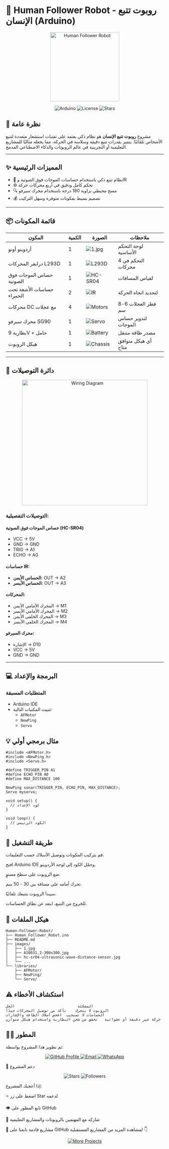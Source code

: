 # 🤖 Human Follower Robot - روبوت تتبع الإنسان (Arduino)

<p align="center">
  <img src="images/244cb11f-67fa-40fd-ab2d-fbd2aeafec74.jfif" width="220" alt="Human Follower Robot"/>
</p>

<p align="center">
  <img src="https://img.shields.io/badge/Platform-Arduino-blue" alt="Arduino">
  <img src="https://img.shields.io/badge/License-MIT-green" alt="License">
  <img src="https://img.shields.io/github/stars/Eng-Ayman-Twfaq/Human-Follower-Robot?style=social" alt="Stars">
</p>

## 📝 نظرة عامة

مشروع **روبوت تتبع الإنسان** هو نظام ذكي يعتمد على تقنيات استشعار متعددة لتتبع الأشخاص تلقائيًا. يتميز بقدرات تتبع دقيقة وسلاسة في الحركة، مما يجعله مثاليًا للمشاريع التعليمية أو التجريبية في عالم الروبوتات والذكاء الاصطناعي المدمج.

---

## ✨ المميزات الرئيسية

- 🎯 نظام تتبع ذكي باستخدام حساسات الموجات فوق الصوتية وIR
- ⚙️ تحكم كامل ودقيق في أربع محركات حركة
- 🔍 مسح محيطي بزاوية 180 درجة باستخدام محرك سيرفو
- 💰 تصميم بسيط بمكونات متوفرة وسهل التركيب

---

## 📦 قائمة المكونات

| المكون                        | الكمية | الصورة                                                                 | ملاحظات                        |
|------------------------------|--------|------------------------------------------------------------------------|--------------------------------|
| أردوينو أونو                 | 1      | ![1.jpg](./images/1.jpg)                                              | لوحة التحكم الأساسية           |
| درايفر المحركات L293D       | 1      | ![L293D](./images/AI0031.2-300x300.jpg)                               | التحكم في 4 محركات             |
| حساس الموجات فوق الصوتية     | 1      | ![HC-SR04](./images/hc-sr04-ultrasonic-wave-distance-sensor.jpg)      | لقياس المسافات                 |
| حساسات الأشعة تحت الحمراء  | 2      | ![IR](./images/ir-sensor-module-imported-500x500-1000x1000.jpg)       | لتحديد اتجاه الحركة            |
| محركات DC مع عجلات          | 4      | ![Motors](./images/336.2.jpg)                                         | قطر العجلات 6-8 سم             |
| محرك سيرفو SG90             | 1      | ![Servo](./images/R.png)                                              | لتدوير حساس الموجات            |
| بطارية 9V + حامل            | 1      | ![Battery](./images/s-l400.jpg)                                       | مصدر طاقة متنقل                |
| هيكل الروبوت                | 1      | ![Chassis](./images/4wd-smart-motor-robot-car-chasis-500x500.jpg)     | أي هيكل متوافق متاح            |

---

## 🔌 دائرة التوصيلات

<p align="center">
  <img src="./images/f738f3a3-289e-4a0e-a267-ced5d8d162fd.jfif" width="400" alt="Wiring Diagram"/>
</p>

### التوصيلات التفصيلية:

#### حساس الموجات فوق الصوتية (HC-SR04)
- VCC → 5V  
- GND → GND  
- TRIG → A1  
- ECHO → A0  

#### حساسات IR:
- **الحساس الأيمن:** OUT → A2  
- **الحساس الأيسر:** OUT → A3  

#### المحركات:
- المحرك الأمامي الأيمن → M1  
- المحرك الأمامي الأيسر → M2  
- المحرك الخلفي الأيمن → M3  
- المحرك الخلفي الأيسر → M4  

#### محرك السيرفو:
- الإشارة → D10  
- VCC → 5V  
- GND → GND  

---

## 💻 البرمجة والإعداد

### المتطلبات المسبقة
- Arduino IDE
- تثبيت المكتبات التالية:
  - `AFMotor`
  - `NewPing`
  - `Servo`

## 💡 مثال برمجي أولي

```
#include <AFMotor.h>
#include <NewPing.h>
#include <Servo.h>

#define TRIGGER_PIN A1
#define ECHO_PIN A0
#define MAX_DISTANCE 100

NewPing sonar(TRIGGER_PIN, ECHO_PIN, MAX_DISTANCE);
Servo myservo;

void setup() {
  // كود الإعداد
}

void loop() {
  // الكود الرئيسي
}
```

## 🎯 طريقة التشغيل

قم بتركيب المكونات وتوصيل الأسلاك حسب التعليمات.

افتح Arduino IDE وحمّل الكود إلى لوحة الأردوينو.

ضع الروبوت على سطح مستوٍ.

تحرك أمامه على مسافة بين 30 - 50 سم.

سيبدأ الروبوت بتتبعك تلقائيًا.

للخروج من التتبع، ابتعد عن نطاق الحساسات.

## 📂 هيكل الملفات

```
Human-Follower-Robot/
├── Human_Follower_Robot.ino
├── README.md
├── images/
│   ├── 1.jpg
│   ├── AI0031.2-300x300.jpg
│   ├── hc-sr04-ultrasonic-wave-distance-sensor.jpg
│   └── ...
└── libraries/
    ├── AFMotor/
    ├── NewPing/
    └── Servo/
```


##  ⚠️ استكشاف الأخطاء

```
المشكلة	                           الحل
الروبوت لا يتحرك	تأكد من توصيل المحركات جيدًا
الحساسات لا تستجيب	افحص أسلاك الطاقة والإشارات
حركة غير دقيقة أو عشوائية	تحقق من شحن البطارية واستخدام هيكل متوازن
```

## 👨‍💻 المطور

تم تطوير هذا المشروع بواسطة:

<p align="center"> <a href="https://github.com/Eng-Ayman-Twfaq"> <img src="https://img.shields.io/badge/GitHub-Eng__Ayman__Twfaq-181717?style=for-the-badge&logo=github" alt="GitHub Profile"/> </a> <a href="mailto:ayman.tawfaq.developers@gmail.com"> <img src="https://img.shields.io/badge/Email-ayman.tawfaq.developers%40gmail.com-D14836?style=for-the-badge&logo=gmail" alt="Email"/> </a> <a href="https://wa.me/967770883615"> <img src="https://img.shields.io/badge/WhatsApp-%2B967770883615-25D366?style=for-the-badge&logo=whatsapp" alt="WhatsApp"/> </a> </p>
🌟 دعم المشروع
<p align="center"> <img src="https://img.shields.io/github/stars/Eng-Ayman-Twfaq/Human-Follower-Robot?style=social" alt="Stars"/> <img src="https://img.shields.io/github/followers/Eng-Ayman-Twfaq?style=social" alt="Followers"/> </p>
إذا أعجبك المشروع:

⭐ اضغط على زر Star لدعمه

👁️ تابع المطور على GitHub

📢 شاركه مع المهتمين بالروبوتات والمشاريع التعليمية

🚀 مشاريع قادمة
تابعنا على GitHub لمشاهدة المزيد من المشاريع المستقبلية 👇

<p align="center"> <a href="https://github.com/Eng-Ayman-Twfaq"> <img src="https://img.shields.io/badge/VIEW_MORE_PROJECTS-181717?style=for-the-badge&logo=github" alt="More Projects"/> </a> </p>



